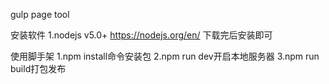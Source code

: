 gulp page tool

安装软件
1.nodejs v5.0+  https://nodejs.org/en/  下载完后安装即可

使用脚手架
1.npm install命令安装包
2.npm run dev开启本地服务器
3.npm run build打包发布